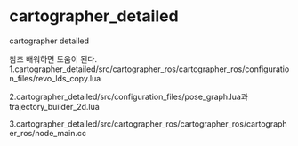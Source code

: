 # cartographer_detailed
cartographer detailed



참조 배워하면 도움이 된다.
1.cartographer_detailed/src/cartographer_ros/cartographer_ros/configuration_files/revo_lds_copy.lua

2.cartographer_detailed/src/configuration_files/pose_graph.lua과 trajectory_builder_2d.lua

3.cartographer_detailed/src/cartographer_ros/cartographer_ros/cartographer_ros/node_main.cc

